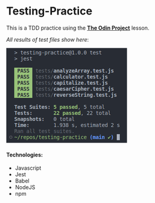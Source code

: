 # Testing-Practice

This is a TDD practice using the **[The Odin Project](https://www.theodinproject.com/lessons/node-path-javascript-testing-practice)** lesson.

_All results of test files show here_:

![Result](./img/result.png)

#### Technologies:

- Javascript
- Jest
- Babel
- NodeJS
- npm
